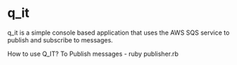 # q_it

q_it is a simple console based application that uses the AWS SQS service to publish and subscribe to messages.

How to use Q_IT? 
To Publish messages - ruby publisher.rb
